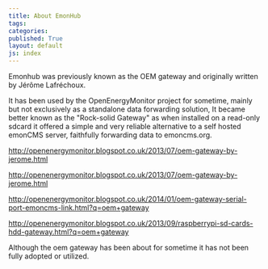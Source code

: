 ```yaml
---
title: About EmonHub
tags: 
categories: 
published: True
layout: default
js: index
---
```


Emonhub was previously known as the OEM gateway and originally written by Jérôme Lafréchoux. 

It has been used by the OpenEnergyMonitor project for sometime, mainly but not exclusively as a standalone data forwarding solution, It became better known as the "Rock-solid Gateway" as when installed on a read-only sdcard it offered a simple and very reliable alternative to a self hosted emonCMS server, faithfully forwarding data to emoncms.org.




http://openenergymonitor.blogspot.co.uk/2013/07/oem-gateway-by-jerome.html


http://openenergymonitor.blogspot.co.uk/2013/07/oem-gateway-by-jerome.html


http://openenergymonitor.blogspot.co.uk/2014/01/oem-gateway-serial-port-emoncms-link.html?q=oem+gateway


http://openenergymonitor.blogspot.co.uk/2013/09/raspberrypi-sd-cards-hdd-gateway.html?q=oem+gateway

Although the oem gateway has been about for sometime it has not been fully adopted or utilized. 
